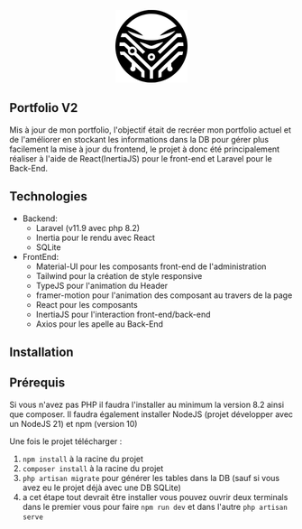 <p align="center"><a href="https://portfolio.gge2705.synology.me" target="_blank"><img src="/public/images/logo.svg" width="128" alt="Laravel Logo"></a></p>



## Portfolio V2

Mis à jour de mon portfolio, l'objectif était de recréer mon portfolio actuel et de l'améliorer en stockant les informations dans la DB pour gérer plus facilement la mise à jour du frontend, le projet à donc été principalement réaliser à l'aide de React(InertiaJS) pour le front-end et Laravel pour le Back-End.

## Technologies

- Backend:
  - Laravel (v11.9 avec php 8.2)
  - Inertia pour le rendu avec React
  - SQLite
- FrontEnd:
  - Material-UI pour les composants front-end de l'administration
  - Tailwind pour la création de style responsive
  - TypeJS pour l'animation du Header
  - framer-motion pour l'animation des composant au travers de la page
  - React pour les composants
  - InertiaJS pour l'interaction front-end/back-end
  - Axios pour les apelle au Back-End

## Installation

## Prérequis
Si vous n'avez pas PHP il faudra l'installer au minimum la version 8.2 ainsi que composer.
Il faudra également installer NodeJS (projet développer avec un NodeJS 21) et npm (version 10)

Une fois le projet télécharger :

1) `npm install` à la racine du projet
2) `composer install` à la racine du projet
3) `php artisan migrate` pour générer les tables dans la DB (sauf si vous avez eu le projet déjà avec une DB SQLite)
4) a cet étape tout devrait être installer vous pouvez ouvrir deux terminals dans le premier vous pour faire `npm run dev` et dans l'autre `php artisan serve`
